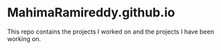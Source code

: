 # MahimaRamireddy.github.io

This repo contains the projects I worked on and the projects I have been working on.
